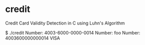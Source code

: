 # credit
Credit Card Validity Detection in C using Luhn's Algorithm

$ ./credit
Number: 4003-6000-0000-0014
Number: foo
Number: 4003600000000014
VISA
